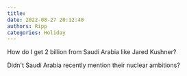 ```yaml
---
title: 
date: 2022-08-27 20:12:40
authors: Ripp
categories: Holiday
---
```


 How do I get 2 billion from Saudi Arabia like Jared Kushner?  


Didn't Saudi Arabia recently mention their nuclear ambitions?